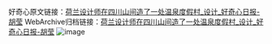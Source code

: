 好奇心原文链接：[荷兰设计师在四川山间造了一处温泉度假村_设计_好奇心日报-胡莹](https://www.qdaily.com/articles/9254.html)
WebArchive归档链接：[荷兰设计师在四川山间造了一处温泉度假村_设计_好奇心日报-胡莹](http://web.archive.org/web/20181007175833/http://www.qdaily.com:80/articles/9254.html)
![image](http://ww3.sinaimg.cn/large/007d5XDply1g3vexx1nytj30u05tlhdt)